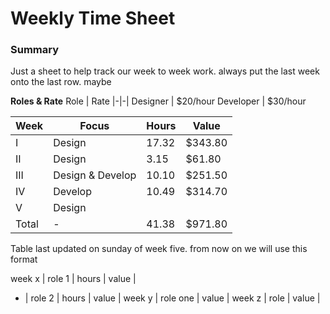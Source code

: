 # Weekly Time Sheet

### Summary 

Just a sheet to help track our week to week work. always put the last week onto the last row. maybe

**Roles & Rate**
Role | Rate 
|-|-|
Designer | $20/hour <!-- Chaning soon -->
Developer | $30/hour <!-- We should charge as a full stack dev -->

| **Week** | **Focus**            | **Hours** | Value   |
|------|------------------|-------|---------|
| I    | Design           | 17.32 | $343.80 |
| II   | Design           | 3.15  | $61.80  |
| III  | Design & Develop | 10.10 | $251.50 |
| IV   | Develop          | 10.49 | $314.70 |
| V 	| Design 	| 
| Total| -                | 41.38 | $971.80 | 

Table last updated on sunday of week five. 
from now on we will use this format

week x | role 1 | hours | value |
- | role 2 | hours | value | 
week y | role one | value |
week z | role | value | 


 